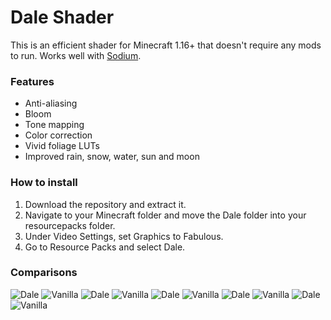# Dale Shader
This is an efficient shader for Minecraft 1.16+ that doesn't require any mods to run. Works well with [Sodium](https://github.com/CaffeineMC/sodium-fabric).

### Features
- Anti-aliasing
- Bloom
- Tone mapping
- Color correction
- Vivid foliage LUTs
- Improved rain, snow, water, sun and moon

### How to install
1. Download the repository and extract it.
2. Navigate to your Minecraft folder and move the Dale folder into your resourcepacks folder.
3. Under Video Settings, set Graphics to Fabulous.
4. Go to Resource Packs and select Dale.

### Comparisons
![Dale](https://user-images.githubusercontent.com/62495822/107152434-213b9400-6968-11eb-976c-39d344d3e71c.png)
![Vanilla](https://user-images.githubusercontent.com/62495822/107152435-239dee00-6968-11eb-9376-cc1c3b480555.png)
![Dale](https://user-images.githubusercontent.com/62495822/107154084-53052880-6971-11eb-905b-318f9807db01.png)
![Vanilla](https://user-images.githubusercontent.com/62495822/107154086-56001900-6971-11eb-8896-2d1780b7b1cc.png)
![Dale](https://user-images.githubusercontent.com/62495822/107154090-5ac4cd00-6971-11eb-872d-e389c6411e19.png)
![Vanilla](https://user-images.githubusercontent.com/62495822/107154089-58fb0980-6971-11eb-8060-6d0354d760bc.png)
![Dale](https://user-images.githubusercontent.com/62495822/107154418-1d613f00-6973-11eb-9617-4f77842ee1a8.png)
![Vanilla](https://user-images.githubusercontent.com/62495822/107154419-1f2b0280-6973-11eb-91cc-a234098a809f.png)
![Dale](https://user-images.githubusercontent.com/62495822/107154096-5f898100-6971-11eb-9d56-a7cc464bef50.png)
![Vanilla](https://user-images.githubusercontent.com/62495822/107154092-5e585400-6971-11eb-8424-556a346d255b.png)
